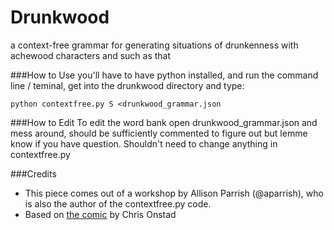 # Drunkwood
a context-free grammar for generating situations of drunkenness with achewood characters and such as that

###How to Use
you'll have to have python installed, and run the command line / teminal, get into the drunkwood directory and type:

`python contextfree.py S <drunkwood_grammar.json`

###How to Edit
To edit the word bank open drunkwood_grammar.json and mess around, should be sufficiently commented to figure out but lemme know if you have question. Shouldn't need to change anything in contextfree.py

###Credits
* This piece comes out of a workshop by Allison Parrish (@aparrish), who is also the author of the contextfree.py code.
* Based on [the comic](http://achewood.com) by Chris Onstad
